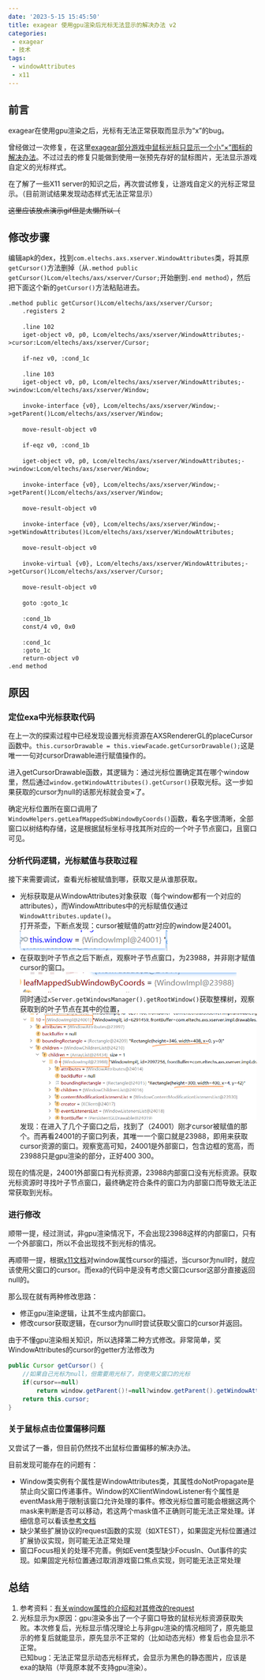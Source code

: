 ```yaml
---
date: '2023-5-15 15:45:50'
title: exagear 使用gpu渲染后光标无法显示的解决办法 v2
categories: 
 - exagear
 - 技术
tags:
 - windowAttributes
 - x11
---
```


## 前言
exagear在使用gpu渲染之后，光标有无法正常获取而显示为“x”的bug。

曾经做过一次修复，在这里[exagear部分游戏中鼠标光标只显示一个小“×”图标的解决办法](../../../2022/winter/exagearDefaultCursor/)。不过过去的修复只能做到使用一张预先存好的鼠标图片，无法显示游戏自定义的光标样式。

在了解了一些X11 server的知识之后，再次尝试修复，让游戏自定义的光标正常显示。（目前测试结果发现动态样式无法正常显示）

~~这里应该放点演示gif但是太懒所以（~~

## 修改步骤
编辑apk的dex，找到`com.eltechs.axs.xserver.WindowAttributes`类，将其原`getCursor()`方法删掉（从`.method public getCursor()Lcom/eltechs/axs/xserver/Cursor;`开始删到`.end method`），然后把下面这个新的`getCursor()`方法粘贴进去。
```smali
.method public getCursor()Lcom/eltechs/axs/xserver/Cursor;
    .registers 2

    .line 102
    iget-object v0, p0, Lcom/eltechs/axs/xserver/WindowAttributes;->cursor:Lcom/eltechs/axs/xserver/Cursor;

    if-nez v0, :cond_1c

    .line 103
    iget-object v0, p0, Lcom/eltechs/axs/xserver/WindowAttributes;->window:Lcom/eltechs/axs/xserver/Window;

    invoke-interface {v0}, Lcom/eltechs/axs/xserver/Window;->getParent()Lcom/eltechs/axs/xserver/Window;

    move-result-object v0

    if-eqz v0, :cond_1b

    iget-object v0, p0, Lcom/eltechs/axs/xserver/WindowAttributes;->window:Lcom/eltechs/axs/xserver/Window;

    invoke-interface {v0}, Lcom/eltechs/axs/xserver/Window;->getParent()Lcom/eltechs/axs/xserver/Window;

    move-result-object v0

    invoke-interface {v0}, Lcom/eltechs/axs/xserver/Window;->getWindowAttributes()Lcom/eltechs/axs/xserver/WindowAttributes;

    move-result-object v0

    invoke-virtual {v0}, Lcom/eltechs/axs/xserver/WindowAttributes;->getCursor()Lcom/eltechs/axs/xserver/Cursor;

    move-result-object v0

    goto :goto_1c

    :cond_1b
    const/4 v0, 0x0

    :cond_1c
    :goto_1c
    return-object v0
.end method
```

## 原因
### 定位exa中光标获取代码
在上一次的探索过程中已经发现设置光标资源在AXSRendererGL的placeCursor函数中。`this.cursorDrawable = this.viewFacade.getCursorDrawable();`这是唯一一句对cursorDrawable进行赋值操作的。

进入getCursorDrawable函数，其逻辑为：通过光标位置确定其在哪个window里，然后通过`window.getWindowAttributes().getCursor()`获取光标。这一步如果获取的cursor为null的话那光标就会变×了。

确定光标位置所在窗口调用了`WindowHelpers.getLeafMappedSubWindowByCoords()`函数，看名字很清晰，全部窗口以树结构存储，这是根据鼠标坐标寻找其所对应的一个叶子节点窗口，且窗口可见。


### 分析代码逻辑，光标赋值与获取过程
接下来需要调试，查看光标被赋值到哪，获取又是从谁那获取。


- 光标获取是从WindowAttributes对象获取（每个window都有一个对应的attributes），而WindowAttributes中的光标赋值仅通过`WindowAttributes.update()`。\
打开茶壶，下断点发现：cursor被赋值的attr对应的window是24001。\
![图1](./res/1.png)
- 在获取到叶子节点之后下断点，观察叶子节点窗口，为23988，并非刚才赋值cursor的窗口。\
![图2](./res/2.png)\
同时通过`xServer.getWindowsManager().getRootWindow()`获取整棵树，观察获取到的叶子节点在其中的位置，\
![图2](./res/3.png)\
发现：在进入了几个子窗口之后，找到了（24001）刚才cursor被赋值的那个。而再看24001的子窗口列表，其唯一一个窗口就是23988，即用来获取cursor资源的窗口。观察宽高可知，24001是外部窗口，包含边框的宽高，而23988只是gpu渲染的部分，正好400 300。

现在的情况是，24001外部窗口有光标资源，23988内部窗口没有光标资源。获取光标资源时寻找叶子节点窗口，最终确定符合条件的窗口为内部窗口而导致无法正常获取到光标。

### 进行修改
顺带一提，经过测试，非gpu渲染情况下，不会出现23988这样的内部窗口，只有一个外部窗口，所以不会出现找不到光标的情况。

再顺带一提，根据[x11文档](https://tronche.com/gui/x/xlib/window/attributes/cursor.html)对window属性cursor的描述，当cursor为null时，就应该使用父窗口的cursor。而exa的代码中是没有考虑父窗口cursor这部分直接返回null的。

那么现在就有两种修改思路：
- 修正gpu渲染逻辑，让其不生成内部窗口。
- 修改cursor获取逻辑，在cursor为null时尝试获取父窗口的cursor并返回。

由于不懂gpu渲染相关知识，所以选择第二种方式修改。非常简单，奖WindowAttributes的cursor的getter方法修改为
```java
public Cursor getCursor() {
    //如果自己光标为null，但需要用光标了，则使用父窗口的光标
    if(cursor==null)
        return window.getParent()!=null?window.getParent().getWindowAttributes().getCursor():null;
    return this.cursor;
}
```

### 关于鼠标点击位置偏移问题
又尝试了一番，但目前仍然找不出鼠标位置偏移的解决办法。

目前发现可能存在的问题有：
- Window类实例有个属性是WindowAttributes类，其属性doNotPropagate是禁止向父窗口传递事件。Window的XClientWindowListener有个属性是eventMask用于限制该窗口允许处理的事件。修改光标位置可能会根据这两个mask来判断是否可以移动，若这两个mask值不正确则可能无法正常处理。详细信息可以看该[参考文档](https://www.x.org/releases/current/doc/xproto/x11protocol.html#requests:ChangeWindowAttributes)
- 缺少某些扩展协议的request函数的实现（如XTEST），如果固定光标位置通过扩展协议实现，则可能无法正常处理
- 窗口Focus相关的处理不完善。例如Event类型缺少FocusIn、Out事件的实现。如果固定光标位置通过取消游戏窗口焦点实现，则可能无法正常处理

## 总结
1. 参考资料：[有关window属性的介绍和对其修改的request](https://www.x.org/releases/current/doc/xproto/x11protocol.html#requests:ChangeWindowAttributes)
2. 光标显示为x原因：gpu渲染多出了一个子窗口导致的鼠标光标资源获取失败。本次修复后，光标显示情况理论上与非gpu渲染的情况相同了，原先能显示的修复后就能显示，原先显示不正常的（比如动态光标）修复后也会显示不正常。\
已知bug：无法正常显示动态光标样式，会显示为黑色的静态图片，应该是exa的缺陷（毕竟原本就不支持gpu渲染）。